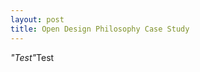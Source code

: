 ```yaml
---
layout: post
title: Open Design Philosophy Case Study
---
```


<body>

<p><em>"Test"</em>Test</p>


</body>